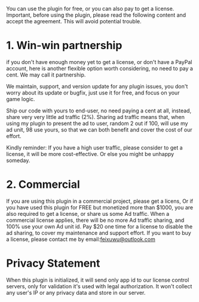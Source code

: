   You can use the plugin for free, or you can also pay to get a license. Important, 
before using the plugin, please read the following content and accept the agreement. This will avoid potential trouble.

# 1. Win-win partnership
 if you don't have enough money yet to get a license, or don't have a PayPal account, here is another flexible option worth considering, no need to pay a cent. We may call it partnership.

We maintain, support, and version update for any plugin issues, you don't worry about its update or bugfix, just use it for free, and focus on your game logic.

Ship our code with yours to end-user, no need paying a cent at all, instead, share very very little ad traffic (2%). Sharing ad traffic means that, when using my plugin to present the ad to user, random 2 out if 100, will use my ad unit, 98 use yours, so that we can both benefit and cover the cost of our effort.

Kindly reminder:
 If you have a high user traffic, please consider to get a license, it will be more cost-effective. Or else you might be unhappy someday.
 
# 2. Commercial

 If you are using this plugin in a commercial project, please get a licens, Or if you have used this plugin for FREE but 
monetized more than $1000, you are also required to get a license, or share us some Ad traffic. When a commercial license applies, 
there will be no more Ad traffic sharing, and 100% use your own Ad unit id. Pay $20 one time for a license to disable the ad sharing, 
to cover my maintenance and support effort. If you want to buy a license, please contact me by email:feixuwu@outlook.com 


# Privacy Statement
  When this plugin is initialized, it will send only app id to our license control servers, only for validation it's used with legal authorization. It won't collect any user's IP or any privacy data and store in our server.
